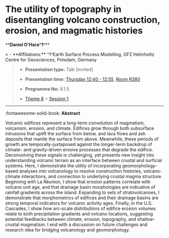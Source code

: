 # The utility of topography in disentangling volcano construction, erosion, and magmatic histories

**^^Daniel O'Hara^1^^^**

<!-- more -->> - **Affiliations:** ^1^Earth Surface Process Modelling, GFZ Helmholtz Centre for Geosciences, Potsdam, Germany

> - **Presentation type:** Talk [Invited]

> - **Presentation time:** [Thursday 12:40 - 12:55](../sessions_comparison.md#__tabbed_3_5), [Room R380](../maps_venue.md#__tabbed_1_1)

> - **Programme No:** 8.1.5

> - [Theme 8](../theme8.md) > [Session 1](../sessions/session-8-1.md)

--- 

:fontawesome-solid-book: **Abstract**

Volcanic edifices represent a long-term convolution of magmatism, volcanism, erosion, and climate. Edifices grow through both subsurface intrusions that uplift the surface from below, and lava flows and ash deposits that mantle the surface from above. Meanwhile, these periods of growth are temporally-juxtaposed against the longer-term backdrop of climate- and gravity-driven erosive processes that degrade the edifice. Deconvolving these signals is challenging, yet presents new insight into understanding volcanic terrain as an interface between crustal and surficial systems. Here, I demonstrate the utility of incorporating geomorphology-based analyses into volcanology to resolve construction histories, volcano-climate interactions, and connection to underlying crustal magma structure. Beginning with La Réunion, I show that erosion patterns correlate with volcano unit age, and that drainage basin morphologies are indicative of rainfall gradients across the island. Expanding to sets of stratovolcanoes, I demonstrate that morphometrics of edifices and their drainage basins are strong temporal indicators for volcanic activity ages. Finally, in the U.S. Cascades, I show how arc-scale distributions of edifice erosion volumes relate to both precipitation gradients and volcano locations, suggesting potential feedbacks between climate, erosion, topography, and shallow-crustal magmatism. I end with a discussion on future challenges and research idea for bridging volcanology and geomorphology.

